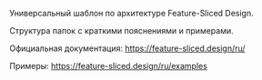 Универсальный шаблон по архитектуре Feature-Sliced Design. 

Структура папок с краткими пояснениями и примерами.

Официальная документация:
https://feature-sliced.design/ru/

Примеры:
https://feature-sliced.design/ru/examples
